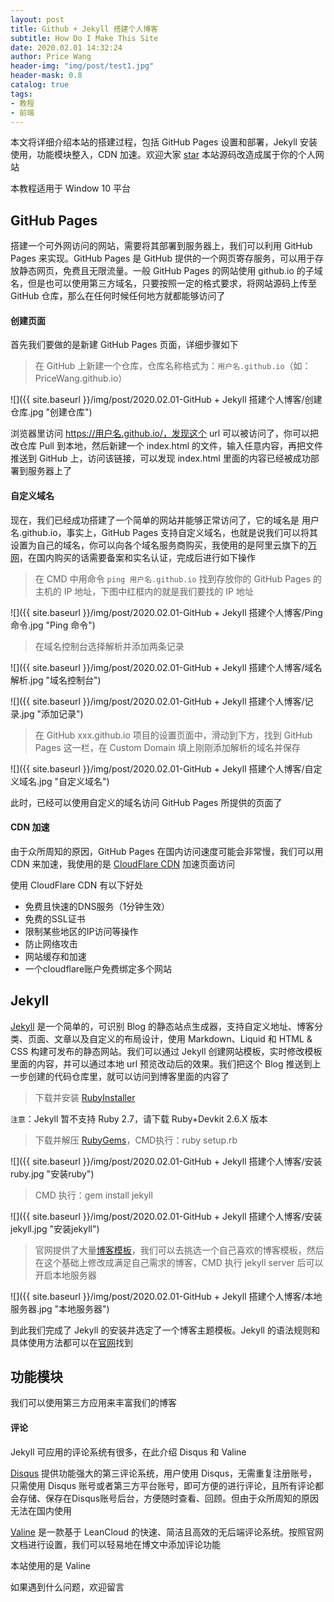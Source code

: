 ```yaml
---
layout: post
title: Github + Jekyll 搭建个人博客
subtitle: How Do I Make This Site
date: 2020.02.01 14:32:24
author: Price Wang
header-img: "img/post/test1.jpg"
header-mask: 0.8
catalog: true
tags:
- 教程
- 前端
---
```


本文将详细介绍本站的搭建过程，包括 GitHub Pages 设置和部署，Jekyll 安装使用，功能模块整入，CDN 加速。欢迎大家 [star](https://github.com/PriceWang/blog) 本站源码改造成属于你的个人网站

本教程适用于 Window 10 平台

## GitHub Pages

搭建一个可外网访问的网站，需要将其部署到服务器上，我们可以利用 GitHub Pages 来实现。GitHub Pages 是 GitHub 提供的一个网页寄存服务，可以用于存放静态网页，免费且无限流量。一般 GitHub Pages 的网站使用 github.io 的子域名，但是也可以使用第三方域名，只要按照一定的格式要求，将网站源码上传至 GitHub 仓库，那么在任何时候任何地方就都能够访问了

#### 创建页面

首先我们要做的是新建 GitHub Pages 页面，详细步骤如下

> 在 GitHub 上新建一个仓库，仓库名称格式为：`用户名.github.io`（如：PriceWang.github.io）

![]({{ site.baseurl }}/img/post/2020.02.01-GitHub + Jekyll 搭建个人博客/创建仓库.jpg "创建仓库")

浏览器里访问 https://用户名.github.io/，发现这个 url 可以被访问了，你可以把改仓库 Pull 到本地，然后新建一个 index.html 的文件，输入任意内容，再把文件推送到 GitHub 上，访问该链接，可以发现 index.html 里面的内容已经被成功部署到服务器上了

#### 自定义域名

现在，我们已经成功搭建了一个简单的网站并能够正常访问了，它的域名是 用户名.github.io，事实上，GitHub Pages 支持自定义域名，也就是说我们可以将其设置为自己的域名，你可以向各个域名服务商购买，我使用的是阿里云旗下的[万网](https://wanwang.aliyun.com/)，在国内购买的话需要备案和实名认证，完成后进行如下操作

> 在 CMD 中用命令 `ping 用户名.github.io` 找到存放你的 GitHub Pages 的主机的 IP 地址，下图中红框内的就是我们要找的 IP 地址

![]({{ site.baseurl }}/img/post/2020.02.01-GitHub + Jekyll 搭建个人博客/Ping命令.jpg "Ping 命令")

> 在域名控制台选择解析并添加两条记录

![]({{ site.baseurl }}/img/post/2020.02.01-GitHub + Jekyll 搭建个人博客/域名解析.jpg "域名控制台")

![]({{ site.baseurl }}/img/post/2020.02.01-GitHub + Jekyll 搭建个人博客/记录.jpg "添加记录")

> 在 GitHub xxx.github.io 项目的设置页面中，滑动到下方，找到 GitHub Pages 这一栏，在 Custom Domain 填上刚刚添加解析的域名并保存

![]({{ site.baseurl }}/img/post/2020.02.01-GitHub + Jekyll 搭建个人博客/自定义域名.jpg "自定义域名")

此时，已经可以使用自定义的域名访问 GitHub Pages 所提供的页面了

#### CDN 加速

由于众所周知的原因，GitHub Pages 在国内访问速度可能会非常慢，我们可以用 CDN 来加速，我使用的是 [CloudFlare CDN](https://www.cloudflare.com/) 加速页面访问

使用 CloudFlare CDN 有以下好处

* 免费且快速的DNS服务（1分钟生效）
* 免费的SSL证书
* 限制某些地区的IP访问等操作
* 防止网络攻击
* 网站缓存和加速
* 一个cloudflare账户免费绑定多个网站

## Jekyll

[Jekyll](https://jekyllrb.com/) 是一个简单的，可识别 Blog 的静态站点生成器，支持自定义地址、博客分类、页面、文章以及自定义的布局设计，使用 Markdown、Liquid 和 HTML & CSS 构建可发布的静态网站。我们可以通过 Jekyll 创建网站模板，实时修改模板里面的内容，并可以通过本地 url 预览改动后的效果。我们把这个 Blog 推送到上一步创建的代码仓库里，就可以访问到博客里面的内容了

> 下载并安装 [RubyInstaller](https://rubyinstaller.org/downloads/)

`注意`：Jekyll 暂不支持 Ruby 2.7，请下载 Ruby+Devkit 2.6.X 版本

> 下载并解压 [RubyGems](https://rubygems.org/pages/download)，CMD执行：ruby setup.rb

![]({{ site.baseurl }}/img/post/2020.02.01-GitHub + Jekyll 搭建个人博客/安装ruby.jpg "安装ruby")

> CMD 执行：gem install jekyll

![]({{ site.baseurl }}/img/post/2020.02.01-GitHub + Jekyll 搭建个人博客/安装jekyll.jpg "安装jekyll")

> 官网提供了大量[博客模板](http://jekyllthemes.org/)，我们可以去挑选一个自己喜欢的博客模板，然后在这个基础上修改成满足自己需求的博客，CMD 执行 jekyll server 后可以开启本地服务器

![]({{ site.baseurl }}/img/post/2020.02.01-GitHub + Jekyll 搭建个人博客/本地服务器.jpg "本地服务器")

到此我们完成了 Jekyll 的安装并选定了一个博客主题模板。Jekyll 的语法规则和具体使用方法都可以在[官网](https://jekyllrb.com/)找到

## 功能模块

我们可以使用第三方应用来丰富我们的博客

#### 评论

Jekyll 可应用的评论系统有很多，在此介绍 Disqus 和 Valine

[Disqus](https://disqus.com/) 提供功能强大的第三评论系统，用户使用 Disqus，无需重复注册账号，只需使用 Disqus 账号或者第三方平台账号，即可方便的进行评论，且所有评论都会存储、保存在Disqus账号后台，方便随时查看、回顾。但由于众所周知的原因无法在国内使用

[Valine](https://valine.js.org/) 是一款基于 LeanCloud 的快速、简洁且高效的无后端评论系统。按照官网文档进行设置，我们可以轻易地在博文中添加评论功能

本站使用的是 Valine

如果遇到什么问题，欢迎留言